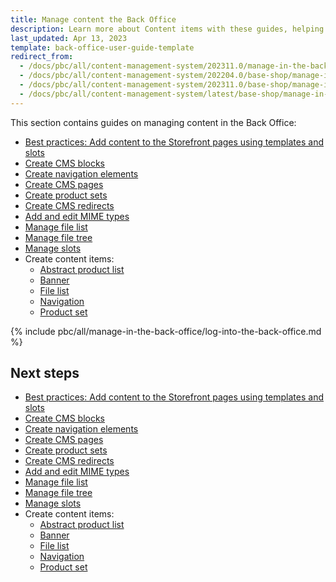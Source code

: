 ```yaml
---
title: Manage content the Back Office
description: Learn more about Content items with these guides, helping you to create and manage different content items in the Spryker Back Office 
last_updated: Apr 13, 2023
template: back-office-user-guide-template
redirect_from:
  - /docs/pbc/all/content-management-system/202311.0/manage-in-the-back-office/log-into-the-back-office.html
  - /docs/pbc/all/content-management-system/202204.0/base-shop/manage-in-the-back-office/log-into-the-back-office.html
  - /docs/pbc/all/content-management-system/202311.0/base-shop/manage-in-the-back-office/log-into-the-back-office.html
  - /docs/pbc/all/content-management-system/latest/base-shop/manage-in-the-back-office/manage-content-in-the-back-office.html
---
```


This section contains guides on managing content in the Back Office:

- [Best practices: Add content to the Storefront pages using templates and slots](/docs/pbc/all/content-management-system/{{page.version}}/base-shop/manage-in-the-back-office/best-practices-add-content-to-the-storefront-pages-using-templates-and-slots.html)
- [Create CMS blocks](/docs/pbc/all/content-management-system/{{page.version}}/base-shop/manage-in-the-back-office/blocks/create-cms-blocks.html)
- [Create navigation elements](/docs/pbc/all/content-management-system/{{page.version}}/base-shop/manage-in-the-back-office/navigation/create-navigation-elements.html)
- [Create CMS pages](/docs/pbc/all/content-management-system/{{page.version}}/base-shop/manage-in-the-back-office/pages/create-cms-pages.html)
- [Create product sets](/docs/pbc/all/content-management-system/{{page.version}}/base-shop/manage-in-the-back-office/product-sets/create-product-sets.html)
- [Create CMS redirects](/docs/pbc/all/content-management-system/{{page.version}}/base-shop/manage-in-the-back-office/redirects/create-cms-redirects.html)
- [Add and edit MIME types](/docs/pbc/all/content-management-system/{{page.version}}/base-shop/manage-in-the-back-office/add-and-edit-mime-types.html)
- [Manage file list](/docs/pbc/all/content-management-system/{{page.version}}/base-shop/manage-in-the-back-office/manage-file-list.html)
- [Manage file tree](/docs/pbc/all/content-management-system/{{page.version}}/base-shop/manage-in-the-back-office/manage-file-tree.html)
- [Manage slots](/docs/pbc/all/content-management-system/{{page.version}}/base-shop/manage-in-the-back-office/manage-slots.html)
- Create content items:
  - [Abstract product list](/docs/pbc/all/content-management-system/{{page.version}}/base-shop/manage-in-the-back-office/content-items/create-abstract-product-list-content-items.html)
  - [Banner](/docs/pbc/all/content-management-system/{{page.version}}/base-shop/manage-in-the-back-office/content-items/create-banner-content-items.html)
  - [File list](/docs/pbc/all/content-management-system/{{page.version}}/base-shop/manage-in-the-back-office/content-items/create-file-list-content-items.html)
  - [Navigation](/docs/pbc/all/content-management-system/{{page.version}}/base-shop/manage-in-the-back-office/content-items/create-navigation-content-items.html)
  - [Product set](/docs/pbc/all/content-management-system/{{page.version}}/base-shop/manage-in-the-back-office/content-items/create-product-set-content-items.html)


{% include pbc/all/manage-in-the-back-office/log-into-the-back-office.md %} <!-- To edit, see /_includes/pbc/all/manage-in-the-back-office/log-into-the-back-office.md -->

## Next steps

- [Best practices: Add content to the Storefront pages using templates and slots](/docs/pbc/all/content-management-system/{{page.version}}/base-shop/manage-in-the-back-office/best-practices-add-content-to-the-storefront-pages-using-templates-and-slots.html)
- [Create CMS blocks](/docs/pbc/all/content-management-system/{{page.version}}/base-shop/manage-in-the-back-office/blocks/create-cms-blocks.html)
- [Create navigation elements](/docs/pbc/all/content-management-system/{{page.version}}/base-shop/manage-in-the-back-office/navigation/create-navigation-elements.html)
- [Create CMS pages](/docs/pbc/all/content-management-system/{{page.version}}/base-shop/manage-in-the-back-office/pages/create-cms-pages.html)
- [Create product sets](/docs/pbc/all/content-management-system/{{page.version}}/base-shop/manage-in-the-back-office/product-sets/create-product-sets.html)
- [Create CMS redirects](/docs/pbc/all/content-management-system/{{page.version}}/base-shop/manage-in-the-back-office/redirects/create-cms-redirects.html)
- [Add and edit MIME types](/docs/pbc/all/content-management-system/{{page.version}}/base-shop/manage-in-the-back-office/add-and-edit-mime-types.html)
- [Manage file list](/docs/pbc/all/content-management-system/{{page.version}}/base-shop/manage-in-the-back-office/manage-file-list.html)
- [Manage file tree](/docs/pbc/all/content-management-system/{{page.version}}/base-shop/manage-in-the-back-office/manage-file-tree.html)
- [Manage slots](/docs/pbc/all/content-management-system/{{page.version}}/base-shop/manage-in-the-back-office/manage-slots.html)
- Create content items:
  - [Abstract product list](/docs/pbc/all/content-management-system/{{page.version}}/base-shop/manage-in-the-back-office/content-items/create-abstract-product-list-content-items.html)
  - [Banner](/docs/pbc/all/content-management-system/{{page.version}}/base-shop/manage-in-the-back-office/content-items/create-banner-content-items.html)
  - [File list](/docs/pbc/all/content-management-system/{{page.version}}/base-shop/manage-in-the-back-office/content-items/create-file-list-content-items.html)
  - [Navigation](/docs/pbc/all/content-management-system/{{page.version}}/base-shop/manage-in-the-back-office/content-items/create-navigation-content-items.html)
  - [Product set](/docs/pbc/all/content-management-system/{{page.version}}/base-shop/manage-in-the-back-office/content-items/create-product-set-content-items.html)
